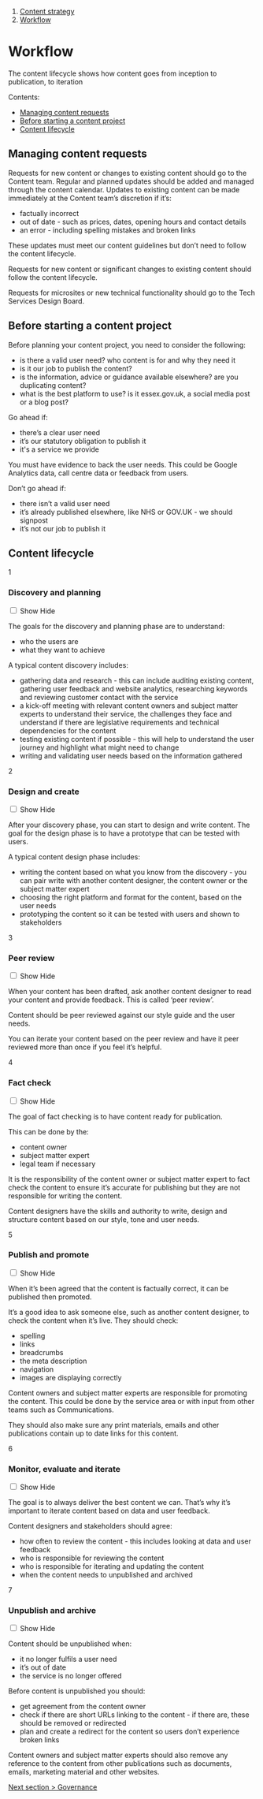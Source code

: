1. [Content strategy](content-strategy)
2. [Workflow](#)

# Workflow

The content lifecycle shows how content goes from inception to publication, to iteration

Contents:
- [Managing content requests](#managing-content-requests)
- [Before starting a content project](#before-starting-a-content-project)
- [Content lifecycle](#content-lifecycle)

## Managing content requests

Requests for new content or changes to existing content should go to the Content team. Regular and planned updates should be added and managed through the content calendar.
Updates to existing content can be made immediately at the Content team’s discretion if it’s: 
- factually incorrect
- out of date - such as prices, dates, opening hours and contact details
- an error - including spelling mistakes and broken links

These updates must meet our content guidelines but don’t need to follow the content lifecycle.

Requests for new content or significant changes to existing content should follow the content lifecycle. 

Requests for microsites or new technical functionality should go to the Tech Services Design Board.

## Before starting a content project 

Before planning your content project, you need to consider the following:
- is there a valid user need? who content is for and why they need it
- is it our job to publish the content?
- is the information, advice or guidance available elsewhere? are you duplicating content?
- what is the best platform to use? is it essex.gov.uk, a social media post or a blog post?

Go ahead if:
- there’s a clear user need
- it’s our statutory obligation to publish it
-	it's a service we provide

You must have evidence to back the user needs. This could be Google Analytics data, call centre data or feedback from users.

Don’t go ahead if:
- there isn’t a valid user need
- it’s already published elsewhere, like NHS or GOV.UK - we should signpost
-	it’s not our job to publish it

## Content lifecycle

<div class="step-by-step">
  <div class="step">
    <div class="step-number">
      <span class="section-heading number">1</span>
      <span class="step-link"></span>
    </div>
   <div class="toggle">
      <div data-target="tab-one">
        <h3 class="section-heading">Discovery and planning</h3>
        <input class="checkbox" id="toggle-one" type="checkbox">
        <label class="show" for="toggle-one">Show</label>
        <label class="hide" for="toggle-one">Hide</label>
      </div>
      <div class="js-hidden preview-list" id="tab-one">
        <p>The goals for the discovery and planning phase are to understand:</p>
          <ul>
            <li>who the users are</li>
            <li>what they want to achieve</li>
          </ul>
        <p>A typical content discovery includes:</p>
        <ul>
          <li>gathering data and research - this can include auditing existing content, gathering user feedback and website analytics, researching keywords and reviewing customer contact with the service</li>
          <li>a kick-off meeting with relevant content owners and subject matter experts to understand their service, the challenges they face and understand if there are legislative requirements and technical dependencies for the content</li>
          <li>testing existing content if possible - this will help to understand the user journey and highlight what might need to change</li>
          <li>writing and validating user needs based on the information gathered</li>
        </ul>
      </div>
    </div>
  </div>
    
  <div class="step">
    <div class="step-number">
      <span class="section-heading number">2</span>
      <span class="step-link"></span>
    </div>
    <div class="toggle">
      <div data-target="tab-two">
        <h3 class="section-heading">Design and create</h3>
        <input class="checkbox" id="toggle-two" type="checkbox">
        <label class="show" for="toggle-two">Show</label>
        <label class="hide" for="toggle-two">Hide</label>
      </div>
      <div class="js-hidden preview-list" id="tab-two">
        <p>After your discovery phase, you can start to design and write content. The goal for the design phase is to have a prototype that can be tested with users.</p>
        <p>A typical content design phase includes:</p>
        <ul>
          <li>writing the content based on what you know from the discovery - you can pair write  with another content designer, the content owner or the subject matter expert</li>
          <li>choosing the right platform and format for the content, based on the user needs</li>
          <li>prototyping the content  so it can be tested with users and shown to stakeholders</li>
        </ul>
      </div>
    </div>
  </div>
    
  <div class="step">
    <div class="step-number">
      <span class="section-heading number">3</span>
      <span class="step-link"></span>
    </div>
    <div class="toggle">
      <div data-target="tab-three">
        <h3 class="section-heading">Peer review</h3>
        <input class="checkbox" id="toggle-three" type="checkbox">
        <label class="show" for="toggle-three">Show</label>
        <label class="hide" for="toggle-three">Hide</label>
      </div>
      <div class="js-hidden preview-list" id="tab-three">
        <p>When your content has been drafted, ask another content designer to read your content and provide feedback. This is called ‘peer review’.</p>
        <p>Content should be peer reviewed against our style guide and the user needs.</p>
        <p>You can iterate your content based on the peer review and have it peer reviewed more than once if you feel it’s helpful.</p>
      </div>
    </div>
  </div>
  
  <div class="step">
    <div class="step-number">
      <span class="section-heading number">4</span>
      <span class="step-link"></span>
    </div>
    <div class="toggle">
      <div data-target="tab-four">
        <h3 class="section-heading">Fact check</h3>
        <input class="checkbox" id="toggle-four" type="checkbox">
        <label class="show" for="toggle-four">Show</label>
        <label class="hide" for="toggle-four">Hide</label>
      </div>
      <div class="js-hidden preview-list" id="tab-four">
        <p>The goal of fact checking is to have content ready for publication.</p>
        <p>This can be done by the:</p>
        <ul>
          <li>content owner</li>
          <li>subject matter expert</li>
          <li>legal team if necessary</li>
        </ul>
        <p>It is the responsibility of the content owner or subject matter expert to fact check the content to ensure it’s accurate for publishing but they are not responsible for writing the content.</p>
        <p>Content designers have the skills and authority to write, design and structure content based on our style, tone and user needs.</p>
      </div>
    </div>
  </div>
  
   <div class="step">
    <div class="step-number">
      <span class="section-heading number">5</span>
      <span class="step-link"></span>
    </div>
    <div class="toggle">
      <div data-target="tab-five">
        <h3 class="section-heading">Publish and promote</h3>
        <input class="checkbox" id="toggle-five" type="checkbox">
        <label class="show" for="toggle-five">Show</label>
        <label class="hide" for="toggle-five">Hide</label>
      </div>
      <div class="js-hidden preview-list" id="tab-five">
        <p>When it’s been agreed that the content is factually correct, it can be published then promoted.</p>
        <p>It’s a good idea to ask someone else, such as another content designer, to check the content when it’s live. They should check:</p>
        <ul>
          <li>spelling</li>
          <li>links</li>
          <li>breadcrumbs</li>
          <li>the meta description</li>
          <li>navigation</li>
          <li>images are displaying correctly</li>
        </ul>
        <p>Content owners and subject matter experts are responsible for promoting the content. This could be done by the service area or with input from other teams such as Communications.</p>
        <p>They should also make sure any print materials, emails and other publications contain up to date links for this content.</p>
      </div>
    </div>
  </div>
  
  <div class="step">
    <div class="step-number">
      <span class="section-heading number">6</span>
      <span class="step-link"></span>
    </div>
    <div class="toggle">
      <div data-target="tab-six">
        <h3 class="section-heading">Monitor, evaluate and iterate</h3>
        <input class="checkbox" id="toggle-six" type="checkbox">
        <label class="show" for="toggle-six">Show</label>
        <label class="hide" for="toggle-six">Hide</label>
      </div>
      <div class="js-hidden preview-list" id="tab-six">
        <p>The goal is to always deliver the best content we can. That’s why it’s important to iterate content based on data and user feedback.</p>
        <p>Content designers and stakeholders should agree:</p>
        <ul>
          <li>how often to review the content - this includes looking at data and user feedback</li>
          <li>who is responsible for reviewing the content</li>
          <li>who is responsible for iterating and updating the content</li>
          <li>when the content needs to unpublished and archived</li>
        </ul>
      </div>
    </div>
  </div>
  
  <div class="step">
    <div class="step-number">
      <span class="section-heading number">7</span>
      <span class="step-link"></span>
    </div>
    <div class="toggle">
      <div data-target="tab-seven">
        <h3 class="section-heading">Unpublish and archive</h3>
        <input class="checkbox" id="toggle-seven" type="checkbox">
        <label class="show" for="toggle-seven">Show</label>
        <label class="hide" for="toggle-seven">Hide</label>
      </div>
      <div class="js-hidden preview-list" id="tab-seven">
        <p>Content should be unpublished when:</p>
        <ul>
          <li>it no longer fulfils a user need</li>
          <li>it’s out of date</li>
          <li>the service is no longer offered</li>
        </ul>
        <p>Before content is unpublished you should:</p>
         <ul>
          <li>get agreement from the content owner</li>
          <li>check if there are short URLs linking to the content - if there are, these should be removed or redirected</li>
          <li>plan and create a redirect for the content so users don’t experience broken links</li>
        </ul>
        <p>Content owners and subject matter experts should also remove any reference to the content from other publications such as documents, emails, marketing material and other websites.</p>
      </div>
    </div>
  </div>
</div>

[Next section > Governance](content-strategy-governance)
